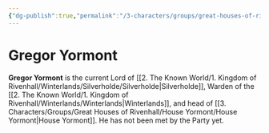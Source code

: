 ```yaml
---
{"dg-publish":true,"permalink":"/3-characters/groups/great-houses-of-rivenhall/house-yormont/gregor-yormont/"}
---
```


# Gregor Yormont
**Gregor Yormont** is the current Lord of [[2. The Known World/1. Kingdom of Rivenhall/Winterlands/Silverholde/Silverholde\|Silverholde]], Warden of the [[2. The Known World/1. Kingdom of Rivenhall/Winterlands/Winterlands\|Winterlands]], and head of [[3. Characters/Groups/Great Houses of Rivenhall/House Yormont/House Yormont\|House Yormont]]. He has not been met by the Party yet.
